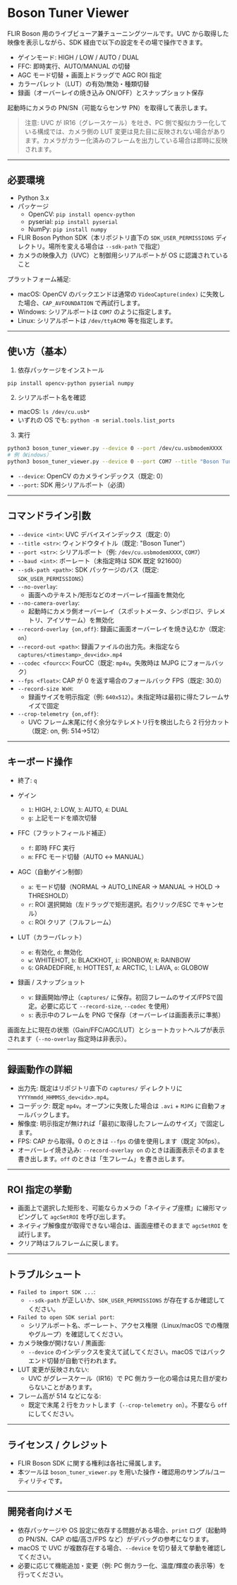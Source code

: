 # Boson Tuner Viewer

FLIR Boson 用のライブビューア兼チューニングツールです。UVC から取得した映像を表示しながら、SDK 経由で以下の設定をその場で操作できます。

- ゲインモード: HIGH / LOW / AUTO / DUAL
- FFC: 即時実行、AUTO/MANUAL の切替
- AGC モード切替 + 画面上ドラッグで AGC ROI 指定
- カラーパレット（LUT）の有効/無効・種類切替
- 録画（オーバーレイの焼き込み ON/OFF）とスナップショット保存

起動時にカメラの PN/SN（可能ならセンサ PN）を取得して表示します。

> 注意: UVC が IR16（グレースケール）を吐き、PC 側で擬似カラー化している構成では、カメラ側の LUT 変更は見た目に反映されない場合があります。カメラがカラー化済みのフレームを出力している場合は即時に反映されます。

---

## 必要環境

- Python 3.x
- パッケージ
  - OpenCV: `pip install opencv-python`
  - pyserial: `pip install pyserial`
  - NumPy: `pip install numpy`
- FLIR Boson Python SDK（本リポジトリ直下の `SDK_USER_PERMISSIONS` ディレクトリ。場所を変える場合は `--sdk-path` で指定）
- カメラの映像入力（UVC）と制御用シリアルポートが OS に認識されていること

プラットフォーム補足:
- macOS: OpenCV のバックエンドは通常の `VideoCapture(index)` に失敗した場合、`CAP_AVFOUNDATION` で再試行します。
- Windows: シリアルポートは `COM7` のように指定します。
- Linux: シリアルポートは `/dev/ttyACM0` 等を指定します。

---

## 使い方（基本）

1) 依存パッケージをインストール

```bash
pip install opencv-python pyserial numpy
```

2) シリアルポート名を確認

- macOS: `ls /dev/cu.usb*`
- いずれの OS でも: `python -m serial.tools.list_ports`

3) 実行

```bash
python3 boson_tuner_viewer.py --device 0 --port /dev/cu.usbmodemXXXX
# 例（Windows）
python3 boson_tuner_viewer.py --device 0 --port COM7 --title "Boson Tuner"
```

- `--device`: OpenCV のカメラインデックス（既定: 0）
- `--port`: SDK 用シリアルポート（必須）

---

## コマンドライン引数

- `--device <int>`: UVC デバイスインデックス（既定: 0）
- `--title <str>`: ウィンドウタイトル（既定: "Boson Tuner"）
- `--port <str>`: シリアルポート（例: `/dev/cu.usbmodemXXXX`, `COM7`）
- `--baud <int>`: ボーレート（未指定時は SDK 既定 921600）
- `--sdk-path <path>`: SDK パッケージのパス（既定: `SDK_USER_PERMISSIONS`）
- `--no-overlay`:
  - 画面へのテキスト/矩形などのオーバーレイ描画を無効化
- `--no-camera-overlay`:
  - 起動時にカメラ側オーバーレイ（スポットメータ、シンボロジ、テレメトリ、アイソサーム）を無効化
- `--record-overlay {on,off}`: 録画に画面オーバーレイを焼き込むか（既定: `on`）
- `--record-out <path>`: 録画ファイルの出力先。未指定なら `captures/<timestamp>_dev<idx>.mp4`
- `--codec <fourcc>`: FourCC（既定: `mp4v`。失敗時は MJPG にフォールバック）
- `--fps <float>`: CAP が 0 を返す場合のフォールバック FPS（既定: 30.0）
- `--record-size WxH`:
  - 録画サイズを明示指定（例: `640x512`）。未指定時は最初に得たフレームサイズで固定
- `--crop-telemetry {on,off}`:
  - UVC フレーム末尾に付く余分なテレメトリ行を検出したら 2 行分カット（既定: on, 例: 514→512）

---

## キーボード操作

- 終了: `q`

- ゲイン
  - `1`: HIGH, `2`: LOW, `3`: AUTO, `4`: DUAL
  - `g`: 上記モードを順次切替

- FFC（フラットフィールド補正）
  - `f`: 即時 FFC 実行
  - `m`: FFC モード切替（AUTO ↔ MANUAL）

- AGC（自動ゲイン制御）
  - `a`: モード切替（NORMAL → AUTO_LINEAR → MANUAL → HOLD → THRESHOLD）
  - `r`: ROI 選択開始（左ドラッグで矩形選択。右クリック/ESC でキャンセル）
  - `c`: ROI クリア（フルフレーム）

- LUT（カラーパレット）
  - `e`: 有効化, `d`: 無効化
  - `w`: WHITEHOT, `b`: BLACKHOT, `i`: IRONBOW, `R`: RAINBOW
  - `G`: GRADEDFIRE, `h`: HOTTEST, `A`: ARCTIC, `l`: LAVA, `o`: GLOBOW

- 録画 / スナップショット
  - `v`: 録画開始/停止（`captures/` に保存。初回フレームのサイズ/FPSで固定。必要に応じて `--record-size`, `--codec` を使用）
  - `s`: 表示中のフレームを PNG で保存（オーバーレイは画面表示に準拠）

画面左上に現在の状態（Gain/FFC/AGC/LUT）とショートカットヘルプが表示されます（`--no-overlay` 指定時は非表示）。

---

## 録画動作の詳細

- 出力先: 既定はリポジトリ直下の `captures/` ディレクトリに `YYYYmmdd_HHMMSS_dev<idx>.mp4`。
- コーデック: 既定 `mp4v`。オープンに失敗した場合は `.avi` + `MJPG` に自動フォールバックします。
- 解像度: 明示指定が無ければ「最初に取得したフレームのサイズ」で固定します。
- FPS: CAP から取得。0 のときは `--fps` の値を使用します（既定 30fps）。
- オーバーレイ焼き込み: `--record-overlay on` のときは画面表示そのままを書き出します。`off` のときは「生フレーム」を書き出します。

---

## ROI 指定の挙動

- 画面上で選択した矩形を、可能ならカメラの「ネイティブ座標」に線形マッピングして `agcSetROI` を呼び出します。
- ネイティブ解像度が取得できない場合は、画面座標そのままで `agcSetROI` を試行します。
- クリア時はフルフレームに戻します。

---

## トラブルシュート

- `Failed to import SDK ...`:
  - `--sdk-path` が正しいか、`SDK_USER_PERMISSIONS` が存在するか確認してください。
- `Failed to open SDK serial port`:
  - シリアルポート名、ボーレート、アクセス権限（Linux/macOS での権限やグループ）を確認してください。
- カメラ映像が開けない / 黒画面:
  - `--device` のインデックスを変えて試してください。macOS ではバックエンド切替が自動で行われます。
- LUT 変更が反映されない:
  - UVC がグレースケール（IR16）で PC 側カラー化の場合は見た目が変わらないことがあります。
- フレーム高が 514 などになる:
  - 既定で末尾 2 行をカットします（`--crop-telemetry on`）。不要なら `off` にしてください。

---

## ライセンス / クレジット

- FLIR Boson SDK に関する権利は各社に帰属します。
- 本ツールは `boson_tuner_viewer.py` を用いた操作・確認用のサンプル/ユーティリティです。

---

## 開発者向けメモ

- 依存パッケージや OS 設定に依存する問題がある場合、`print` ログ（起動時の PN/SN、CAP の幅/高さ/FPS など）がデバッグの参考になります。
- macOS で UVC が複数存在する場合、`--device` を切り替えて挙動を確認してください。
- 必要に応じて機能追加・変更（例: PC 側カラー化、温度/輝度の表示等）を行ってください。

